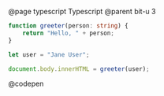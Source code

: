 @page typescript Typescript
@parent bit-u 3


```typescript
function greeter(person: string) {
    return "Hello, " + person;
}

let user = "Jane User";

document.body.innerHTML = greeter(user);
```
@codepen
